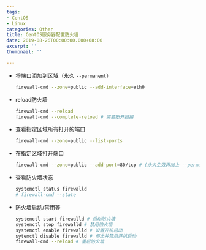 ```yaml
---
tags:
- CentOS
- Linux
categories: Other
title: CentOS服务器配置防火墙
date: 2019-08-26T00:00:00.000+08:00
excerpt: ''
thumbnail: ''

---
```

- 将端口添加到区域（永久 `--permanent`）
    ```bash
    firewall-cmd --zone=public --add-interface=eth0
    ```

- reload防火墙
    ```bash
    firewall-cmd --reload
    firewall-cmd --complete-reload # 需要断开链接
    ```
    
- 查看指定区域所有打开的端口
    ```bash
    firewall-cmd --zone=public --list-ports
    ```
    
- 在指定区域打开端口
    ```bash
    firewall-cmd --zone=public --add-port=80/tcp # (永久生效再加上 --permanent, udp设置同理)
    ```
    
- 查看防火墙状态
    ```bash
    systemctl status firewalld
    # firewall-cmd --state
    ```
    
- 防火墙启动/禁用等
    ```bash
    systemctl start firewalld # 启动防火墙
    systemctl stop firewalld # 禁用防火墙
    systemctl enable firewalld # 设置开机启动
    sytemctl disable firewalld # 停止并禁用开机启动
    firewall-cmd --reload # 重启防火墙
    ```
